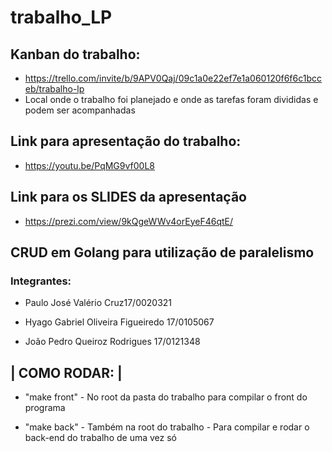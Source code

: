 # trabalho_LP

## Kanban do trabalho: 
 - https://trello.com/invite/b/9APV0Qaj/09c1a0e22ef7e1a060120f6f6c1bcceb/trabalho-lp
 - Local onde o trabalho foi planejado e onde as tarefas foram divididas e podem ser acompanhadas

## Link para apresentação do trabalho:
 - https://youtu.be/PqMG9vf00L8

## Link para os SLIDES da apresentação
 - https://prezi.com/view/9kQgeWWv4orEyeF46qtE/
 
## CRUD em Golang para utilização de paralelismo

### Integrantes:

- Paulo José Valério Cruz17/0020321

  

- Hyago Gabriel Oliveira Figueiredo 17/0105067

  

- João Pedro Queiroz Rodrigues 17/0121348



## | COMO RODAR: |

- "make front" - No root da pasta do trabalho para compilar o front do programa

- "make back" - Também na root do trabalho - Para compilar e rodar o back-end do trabalho de uma vez só
